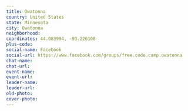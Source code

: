 ```yaml
---
title: Owatonna
country: United States
state: Minnesota
city: Owatonna
neighborhood: 
coordinates: 44.083994, -93.226108
plus-code:
social-name: Facebook
social-url: https://www.facebook.com/groups/free.code.camp.owatonna
chat-name:
chat-url:
event-name:
event-url:
leader-name:
leader-url:
old-photo: 
cover-photo:
---
```


